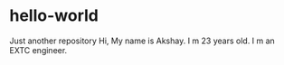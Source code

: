 # hello-world
Just another repository
Hi,
  My name is Akshay. I m 23 years old.
  I m an EXTC engineer.
